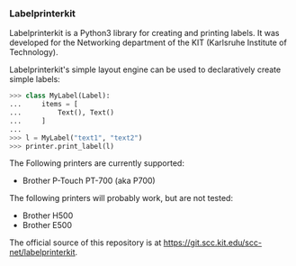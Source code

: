 ### Labelprinterkit

Labelprinterkit is a Python3 library for creating and printing labels. It was
developed for the Networking department of the KIT (Karlsruhe Institute of
Technology).

Labelprinterkit's simple layout engine can be used to declaratively create
simple labels:

```python
>>> class MyLabel(Label):
...     items = [
...         Text(), Text()
...     ]
...
>>> l = MyLabel("text1", "text2")
>>> printer.print_label(l)
```

The Following printers are currently supported:

 * Brother P-Touch PT-700 (aka P700)

The following printers will probably work, but are not tested:

 * Brother H500
 * Brother E500

The official source of this repository is at https://git.scc.kit.edu/scc-net/labelprinterkit.

